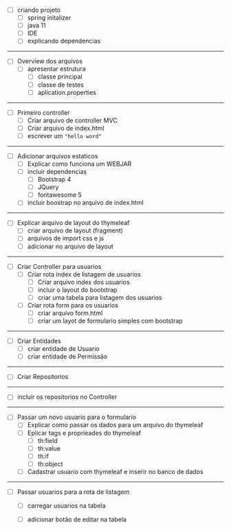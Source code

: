 - [ ] criando projeto
	- [ ] spring initalizer
	- [ ] java 11
	- [ ] IDE
	- [ ] explicando dependencias
--------------------
- [ ] Overview dos arquivos
	- [ ] apresentar estrutura
		- [ ] classe principal
		- [ ] classe de testes
		- [ ] aplication.properties
--------------------		
- [ ] Primeiro controller
	- [ ] Criar arquivo de controller MVC
	- [ ] Criar arquivo de index.html
	- [ ] escrever um `"hello word"`
--------------------	
- [ ] Adicionar arquivos estaticos
	- [ ] Explicar como funciona um WEBJAR
	- [ ] incluir dependencias
		- [ ] Bootstrap 4
		- [ ] JQuery
		- [ ] fontawesome 5				
	- [ ] incluir boostrap no arquivo de index.html
--------------------	
- [ ] Explicar arquivo de layout do thymeleaf
	- [ ] criar arquivo de layout (fragment)
	- [ ] arquivos de import css e js
	- [ ] adicionar no arquivo de layout
--------------------	
- [ ] Criar Controller para usuarios
	- [ ] Criar rota index de listagem de usuarios
		- [ ] Criar arquivo index dos usuarios
		- [ ] incluir o layout do bootstrap
		- [ ] criar uma tabela para listagem dos usuarios
	- [ ] Criar rota form para os usuarios
		- [ ] criar arquivo form.html
		- [ ] criar um layot de formulario simples com bootstrap
--------------------	
- [ ] Criar Entidades 
	- [ ] criar entidade de Usuario
	- [ ] criar entidade de Permissão
--------------------	
- [ ] Criar Repositorios
--------------------
- [ ] incluir os repositorios no Controller
--------------------
- [ ] Passar um novo usuario para o formulario
	- [ ] Explicar como passar os dados para um arquivo do thymeleaf
	- [ ] Eplicar tags e proprieades do thymeleaf
		- [ ] th:field
		- [ ] th:value
		- [ ] th:if
		- [ ] th:object
	- [ ] Cadastrar usuario com thymeleaf e inserir no banco de dados
--------------------
- [ ] Passar usuarios para a rota de listagem
	- [ ] carregar usuarios na tabela
	- [ ] adicionar botão de editar na tabela
	
